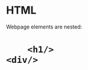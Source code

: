 # HTML
Webpage elements are nested:

<body>
    <div>
        <h1>

        <h1/>
    <div/>
<body/>
